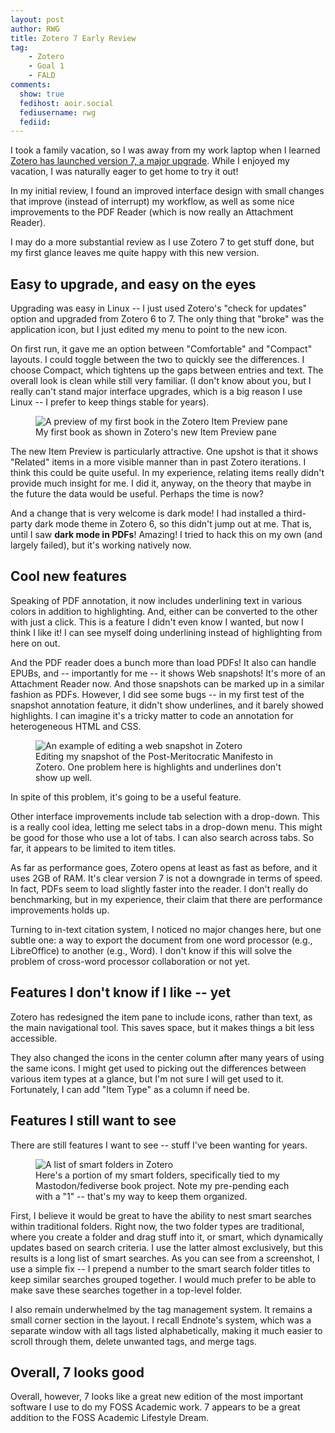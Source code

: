 ```yaml
---
layout: post
author: RWG
title: Zotero 7 Early Review
tag:
    - Zotero
    - Goal 1
    - FALD
comments: 
  show: true
  fedihost: aoir.social
  fediusername: rwg
  fediid:
---
```


I took a family vacation, so I was away from my work laptop when I learned [Zotero has launched version 7, a major upgrade](https://www.zotero.org/blog/zotero-7/). While I enjoyed my vacation, I was naturally eager to get home to try it out!

In my initial review, I found an improved interface design with small changes that improve (instead of interrupt) my workflow, as well as some nice improvements to the PDF Reader (which is now really an Attachment Reader).

I may do a more substantial review as I use Zotero 7 to get stuff done, but my first glance leaves me quite happy with this new version.

<!-- more -->

## Easy to upgrade, and easy on the eyes
Upgrading was easy in Linux -- I just used Zotero's "check for updates" option and upgraded from Zotero 6 to 7. The only thing that "broke" was the application icon, but I just edited my menu to point to the new icon.

On first run, it gave me an option between "Comfortable" and "Compact" layouts. I could toggle between the two to quickly see the differences. I choose Compact, which tightens up the gaps between entries and text. The overall look is clean while still very familiar. (I don't know about you, but I really can't stand major interface upgrades, which is a big reason I use Linux -- I prefer to keep things stable for years).

<figure>
  <img src="/assets/images/resm_zoteroPreview.png" alt="A preview of my first book in the Zotero Item Preview pane" />
  <figcaption>My first book as shown in Zotero's new Item Preview pane</figcaption>
</figure>

The new Item Preview is particularly attractive. One upshot is that it shows "Related" items in a more visible manner than in past Zotero iterations. I think this could be quite useful. In my experience, relating items really didn't provide much insight for me. I did it, anyway, on the theory that maybe in the future the data would be useful. Perhaps the time is now?

And a change that is very welcome is dark mode! I had installed a third-party dark mode theme in Zotero 6, so this didn't jump out at me. That is, until I saw **dark mode in PDFs**! Amazing! I tried to hack this on my own (and largely failed), but it's working natively now.

## Cool new features
Speaking of PDF annotation, it now includes underlining text in various colors in addition to highlighting. And, either can be converted to the other with just a click. This is a feature I didn't even know I wanted, but now I think I like it! I can see myself doing underlining instead of highlighting from here on out.

And the PDF reader does a bunch more than load PDFs! It also can handle EPUBs, and -- importantly for me -- it shows Web snapshots! It's more of an Attachment Reader now. And those snapshots can be marked up in a similar fashion as PDFs. However, I did see some bugs -- in my first test of the snapshot annotation feature, it didn't show underlines, and it barely showed highlights. I can imagine it's a tricky matter to code an annotation for heterogeneous HTML and CSS.

<figure>
  <img src="/assets/images/snapshot_Highlighting.png" alt="An example of editing a web snapshot in Zotero" />
  <figcaption>Editing my snapshot of the Post-Meritocratic Manifesto in Zotero. One problem here is highlights and underlines don't show up well.</figcaption>
</figure>

In spite of this problem, it's going to be a useful feature.

Other interface improvements include tab selection with a drop-down. This is a really cool idea, letting me select tabs in a drop-down menu. This might be good for those who use a lot of tabs. I can also search across tabs. So far, it appears to be limited to item titles.

As far as performance goes, Zotero opens at least as fast as before, and it uses 2GB of RAM. It's clear version 7 is not a downgrade in terms of speed. In fact, PDFs seem to load slightly faster into the reader. I don't really do benchmarking, but in my experience, their claim that there are performance improvements holds up.

Turning to in-text citation system, I noticed no major changes here, but one subtle one: a way to export the document from one word processor (e.g., LibreOffice) to another (e.g., Word). I don't know if this will solve the problem of cross-word processor collaboration or not yet.

## Features I don't know if I like -- yet

Zotero has redesigned the item pane to include icons, rather than text, as the main navigational tool. This saves space, but it makes things a bit less accessible.

They also changed the icons in the center column after many years of using the same icons. I might get used to picking out the differences between various item types at a glance, but I'm not sure I will get used to it. Fortunately, I can add "Item Type" as a column if need be.

## Features I still want to see

There are still features I want to see -- stuff I've been wanting for years.

<figure>
  <img src="/assets/images/smartFolders.png" alt="A list of smart folders in Zotero" />
  <figcaption>Here's a portion of my smart folders, specifically tied to my Mastodon/fediverse book project. Note my pre-pending each with a "1" -- that's my way to keep them organized.</figcaption>
</figure>

First, I believe it would be great to have the ability to nest smart searches within traditional folders. Right now, the two folder types are traditional, where you create a folder and drag stuff into it, or smart, which dynamically updates based on search criteria. I use the latter almost exclusively, but this results is a long list of smart searches. As you can see from a screenshot, I use a simple fix -- I prepend a number to the smart search folder titles to keep similar searches grouped together. I would much prefer to be able to make save these searches together in a top-level folder.

I also remain underwhelmed by the tag management system. It remains a small corner section in the layout. I recall Endnote's system, which was a separate window with all tags listed alphabetically, making it much easier to scroll through them, delete unwanted tags, and merge tags.

## Overall, 7 looks good

Overall, however, 7 looks like a great new edition of the most important software I use to do my FOSS Academic work. 7 appears to be a great addition to the FOSS Academic Lifestyle Dream.
